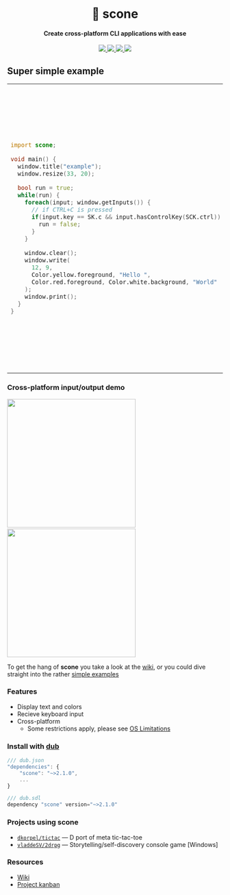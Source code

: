 <h1 align="center">🍞 scone</h1>
<h4 align="center">Create cross-platform CLI applications with ease</h4>
<p align="center">
  <a href="https://code.dlang.org/packages/scone">
    <img src="https://img.shields.io/dub/v/scone.svg">
  </a>
  <a href="https://raw.githubusercontent.com/vladdeSV/scone/master/LICENSE">
    <img src="https://img.shields.io/badge/license-MIT-blue.svg">
  </a>
  <a href="https://travis-ci.org/vladdeSV/scone/">
    <img src="https://travis-ci.org/vladdeSV/scone.svg?branch=master">
  </a>
  <a href="https://github.com/vladdeSV/scone/issues">
    <img src="https://img.shields.io/github/issues/vladdeSV/scone.svg">
  </a>
</p>

## Super simple example

<table>
  <tr>
    <td width="50%">

```d
import scone;

void main() {
  window.title("example");
  window.resize(33, 20);

  bool run = true;
  while(run) {
    foreach(input; window.getInputs()) {
      // if CTRL+C is pressed
      if(input.key == SK.c && input.hasControlKey(SCK.ctrl)) {
        run = false;
      }
    }

    window.clear();
    window.write(
      12, 9,
      Color.yellow.foreground, "Hello ",
      Color.red.foreground, Color.white.background, "World"
    );
    window.print();
  }
}
```
</td>
    <td width="50%" >
      <br>
      <p align="center"><img height="300" src="https://i.imgur.com/Y80IuZy.png"></p>
      <p align="center"><img height="300" src="https://i.imgur.com/oyesLyl.png"></p>
    </td>
  </tr>
</table>

### Cross-platform input/output demo
<p align="left">
  <img height="300" src="http://i.imgur.com/b35uwpa.gif">
  <span>&nbsp&nbsp&nbsp&nbsp</span>
  <img height="300" src="http://i.imgur.com/7Yi1h89.gif">
</p>

To get the hang of **scone** you take a look at the [wiki](https://github.com/vladdeSV/scone/wiki), or you could dive straight into the rather [simple examples](https://github.com/vladdeSV/scone/tree/develop/examples)

### Features
* Display text and colors
* Recieve keyboard input
* Cross-platform
    * Some restrictions apply, please see [OS Limitations](https://github.com/vladdeSV/scone/wiki/OS-Limitations)

### Install with [dub](https://code.dlang.org/download)

```js
/// dub.json
"dependencies": {
    "scone": "~>2.1.0",
    ...
}
```

```js
/// dub.sdl
dependency "scone" version="~>2.1.0"
```

### Projects using **scone**
* [`dkorpel/tictac`](https://github.com/dkorpel/tictac) — D port of meta tic-tac-toe
* [`vladdeSV/2drpg`](https://github.com/vladdeSV/2drpg) — Storytelling/self-discovery console game [Windows]

### Resources
* [Wiki](https://github.com/vladdeSV/scone/wiki)
* [Project kanban](https://github.com/vladdeSV/scone/projects/2)
